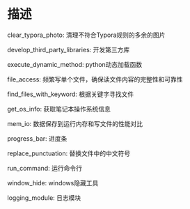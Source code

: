 # 描述

clear_typora_photo: 清理不符合Typora规则的多余的图片

develop_third_party_libraries: 开发第三方库

execute_dynamic_method: python动态加载函数

file_access: 频繁写单个文件，确保读文件内容的完整性和可靠性

find_files_with_keyword: 根据关键字寻找文件

get_os_info: 获取笔记本操作系统信息

mem_io: 数据保存到运行内存和写文件的性能对比

progress_bar: 进度条

replace_punctuation: 替换文件中的中文符号

run_command: 运行命令行

window_hide: windows隐藏工具

logging_module: 日志模块